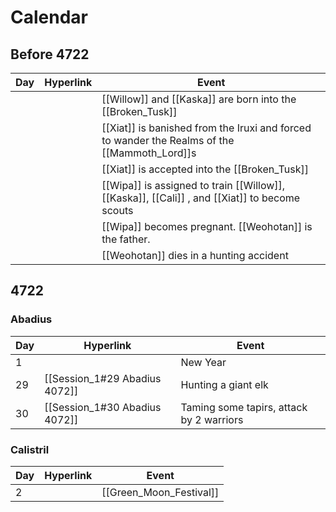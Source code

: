 # Calendar
## Before 4722
| Day | Hyperlink  | Event                                                                                           |
|  ---  | ---  | ---  | 
| || [[Willow]] and [[Kaska]] are born into the [[Broken_Tusk]]                                      |
|  ||[[Xiat]] is banished from the Iruxi and forced to wander the Realms of the [[Mammoth_Lord]]s    |
| ||[[Xiat]] is accepted into the [[Broken_Tusk]]                                                   |
| || [[Wipa]]  is assigned to train [[Willow]], [[Kaska]], [[Cali]] , and [[Xiat]]  to become scouts |
| || [[Wipa]] becomes pregnant. [[Weohotan]] is the father.                                        |
| || [[Weohotan]] dies in a hunting accident                                                       |

## 4722
### Abadius
| Day | Hyperlink                     | Event    |
| --- | ----------------------------- | -------- |
| 1   |                               | New Year |
| 29  | [[Session_1#29 Abadius 4072]] | Hunting a giant elk |
| 30  | [[Session_1#30 Abadius 4072]] | Taming some tapirs, attack by 2 warriors |
### Calistril
| Day | Hyperlink | Event                   |
| --- | --------- | ----------------------- |
| 2   |           | [[Green_Moon_Festival]] |







